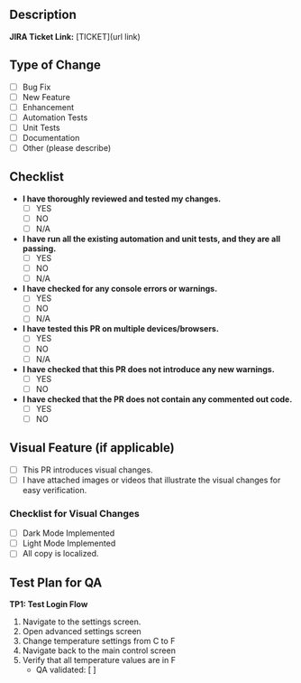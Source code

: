## Description

<!-- Describe the purpose and context of this PR.
e.g. Fixes #[issue number] -->

**JIRA Ticket Link:** [TICKET](url link)

## Type of Change

- [ ] Bug Fix
- [ ] New Feature
- [ ] Enhancement
- [ ] Automation Tests
- [ ] Unit Tests
- [ ] Documentation
- [ ] Other (please describe)

## Checklist

<!-- Mark the appropriate options by adding an "X" within the square brackets for each item. -->

- **I have thoroughly reviewed and tested my changes.**
  - [ ] YES 
  - [ ] NO 
  - [ ] N/A

- **I have run all the existing automation and unit tests, and they are all passing.**
  - [ ] YES
  - [ ] NO 
  - [ ] N/A

- **I have checked for any console errors or warnings.**
  - [ ] YES 
  - [ ] NO 
  - [ ] N/A

- **I have tested this PR on multiple devices/browsers.**
  - [ ] YES 
  - [ ] NO 
  - [ ] N/A

- **I have checked that this PR does not introduce any new warnings.**
  - [ ] YES 
  - [ ] NO 

- **I have checked that the PR does not contain any commented out code.**
  - [ ] YES 
  - [ ] NO 

## Visual Feature (if applicable)

<!-- Add screenshots or videos in this section. -->

- [ ] This PR introduces visual changes.
- [ ] I have attached images or videos that illustrate the visual changes for easy verification.

### Checklist for Visual Changes 

- [ ] Dark Mode Implemented
- [ ] Light Mode Implemented
- [ ] All copy is localized.

## Test Plan for QA

<!-- Create a test plan for the QA. See example TP1 below. 
The test plan includes clear, step-by-step instructions on how to test this PR.
Provide any specific test data or environment setup requirements documented here.
QA will use this test plan to create automation tests. -->

**TP1: Test Login Flow**
1. Navigate to the settings screen.
2. Open advanced settings screen
3. Change temperature settings from C to F
4. Navigate back to the main control screen
5. Verify that all temperature values are in F
   - QA validated: [ ]